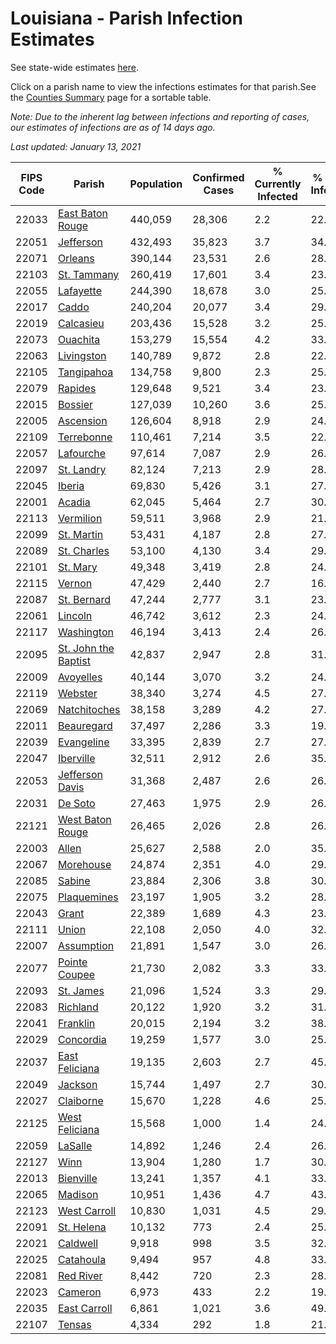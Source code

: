 # Louisiana - Parish Infection Estimates

See state-wide estimates [here](/infections/us-la).

Click on a parish name to view the infections estimates for that parish.See the [Counties Summary](/infections/summary-counties) page for a sortable table.

*Note: Due to the inherent lag between infections and reporting of cases, our estimates of infections are as of 14 days ago.*

*Last updated: January 13, 2021*

|   FIPS Code |                                       Parish |   Population |   Confirmed Cases |   % Currently Infected |   % Total Infected |
|-------------|----------------------------------------------|--------------|-------------------|------------------------|--------------------|
|       22033 |         [East Baton Rouge](east-baton-rouge) |      440,059 |            28,306 |                    2.2 |               22.9 |
|       22051 |                       [Jefferson](jefferson) |      432,493 |            35,823 |                    3.7 |               34.2 |
|       22071 |                           [Orleans](orleans) |      390,144 |            23,531 |                    2.6 |               28.8 |
|       22103 |                   [St. Tammany](st.-tammany) |      260,419 |            17,601 |                    3.4 |               23.4 |
|       22055 |                       [Lafayette](lafayette) |      244,390 |            18,678 |                    3.0 |               25.4 |
|       22017 |                               [Caddo](caddo) |      240,204 |            20,077 |                    3.4 |               29.3 |
|       22019 |                       [Calcasieu](calcasieu) |      203,436 |            15,528 |                    3.2 |               25.7 |
|       22073 |                         [Ouachita](ouachita) |      153,279 |            15,554 |                    4.2 |               33.9 |
|       22063 |                     [Livingston](livingston) |      140,789 |             9,872 |                    2.8 |               22.3 |
|       22105 |                     [Tangipahoa](tangipahoa) |      134,758 |             9,800 |                    2.3 |               25.1 |
|       22079 |                           [Rapides](rapides) |      129,648 |             9,521 |                    3.4 |               23.9 |
|       22015 |                           [Bossier](bossier) |      127,039 |            10,260 |                    3.6 |               25.2 |
|       22005 |                       [Ascension](ascension) |      126,604 |             8,918 |                    2.9 |               24.3 |
|       22109 |                     [Terrebonne](terrebonne) |      110,461 |             7,214 |                    3.5 |               22.9 |
|       22057 |                       [Lafourche](lafourche) |       97,614 |             7,087 |                    2.9 |               26.3 |
|       22097 |                     [St. Landry](st.-landry) |       82,124 |             7,213 |                    2.9 |               28.8 |
|       22045 |                             [Iberia](iberia) |       69,830 |             5,426 |                    3.1 |               27.1 |
|       22001 |                             [Acadia](acadia) |       62,045 |             5,464 |                    2.7 |               30.2 |
|       22113 |                       [Vermilion](vermilion) |       59,511 |             3,968 |                    2.9 |               21.6 |
|       22099 |                     [St. Martin](st.-martin) |       53,431 |             4,187 |                    2.8 |               27.1 |
|       22089 |                   [St. Charles](st.-charles) |       53,100 |             4,130 |                    3.4 |               29.9 |
|       22101 |                         [St. Mary](st.-mary) |       49,348 |             3,419 |                    2.8 |               24.5 |
|       22115 |                             [Vernon](vernon) |       47,429 |             2,440 |                    2.7 |               16.3 |
|       22087 |                   [St. Bernard](st.-bernard) |       47,244 |             2,777 |                    3.1 |               23.8 |
|       22061 |                           [Lincoln](lincoln) |       46,742 |             3,612 |                    2.3 |               24.3 |
|       22117 |                     [Washington](washington) |       46,194 |             3,413 |                    2.4 |               26.5 |
|       22095 | [St. John the Baptist](st.-john-the-baptist) |       42,837 |             2,947 |                    2.8 |               31.7 |
|       22009 |                       [Avoyelles](avoyelles) |       40,144 |             3,070 |                    3.2 |               24.8 |
|       22119 |                           [Webster](webster) |       38,340 |             3,274 |                    4.5 |               27.3 |
|       22069 |                 [Natchitoches](natchitoches) |       38,158 |             3,289 |                    4.2 |               27.1 |
|       22011 |                     [Beauregard](beauregard) |       37,497 |             2,286 |                    3.3 |               19.6 |
|       22039 |                     [Evangeline](evangeline) |       33,395 |             2,839 |                    2.7 |               27.7 |
|       22047 |                       [Iberville](iberville) |       32,511 |             2,912 |                    2.6 |               35.3 |
|       22053 |           [Jefferson Davis](jefferson-davis) |       31,368 |             2,487 |                    2.6 |               26.3 |
|       22031 |                           [De Soto](de-soto) |       27,463 |             1,975 |                    2.9 |               26.1 |
|       22121 |         [West Baton Rouge](west-baton-rouge) |       26,465 |             2,026 |                    2.8 |               26.0 |
|       22003 |                               [Allen](allen) |       25,627 |             2,588 |                    2.0 |               35.2 |
|       22067 |                       [Morehouse](morehouse) |       24,874 |             2,351 |                    4.0 |               29.9 |
|       22085 |                             [Sabine](sabine) |       23,884 |             2,306 |                    3.8 |               30.2 |
|       22075 |                   [Plaquemines](plaquemines) |       23,197 |             1,905 |                    3.2 |               28.9 |
|       22043 |                               [Grant](grant) |       22,389 |             1,689 |                    4.3 |               23.3 |
|       22111 |                               [Union](union) |       22,108 |             2,050 |                    4.0 |               32.1 |
|       22007 |                     [Assumption](assumption) |       21,891 |             1,547 |                    3.0 |               26.3 |
|       22077 |               [Pointe Coupee](pointe-coupee) |       21,730 |             2,082 |                    3.3 |               33.0 |
|       22093 |                       [St. James](st.-james) |       21,096 |             1,524 |                    3.3 |               29.5 |
|       22083 |                         [Richland](richland) |       20,122 |             1,920 |                    3.2 |               31.4 |
|       22041 |                         [Franklin](franklin) |       20,015 |             2,194 |                    3.2 |               38.8 |
|       22029 |                       [Concordia](concordia) |       19,259 |             1,577 |                    3.0 |               25.8 |
|       22037 |             [East Feliciana](east-feliciana) |       19,135 |             2,603 |                    2.7 |               45.3 |
|       22049 |                           [Jackson](jackson) |       15,744 |             1,497 |                    2.7 |               30.3 |
|       22027 |                       [Claiborne](claiborne) |       15,670 |             1,228 |                    4.6 |               25.7 |
|       22125 |             [West Feliciana](west-feliciana) |       15,568 |             1,000 |                    1.4 |               24.3 |
|       22059 |                           [LaSalle](lasalle) |       14,892 |             1,246 |                    2.4 |               26.5 |
|       22127 |                                 [Winn](winn) |       13,904 |             1,280 |                    1.7 |               30.2 |
|       22013 |                       [Bienville](bienville) |       13,241 |             1,357 |                    4.1 |               33.7 |
|       22065 |                           [Madison](madison) |       10,951 |             1,436 |                    4.7 |               43.0 |
|       22123 |                 [West Carroll](west-carroll) |       10,830 |             1,031 |                    4.5 |               29.7 |
|       22091 |                     [St. Helena](st.-helena) |       10,132 |               773 |                    2.4 |               25.3 |
|       22021 |                         [Caldwell](caldwell) |        9,918 |               998 |                    3.5 |               32.0 |
|       22025 |                       [Catahoula](catahoula) |        9,494 |               957 |                    4.8 |               33.6 |
|       22081 |                       [Red River](red-river) |        8,442 |               720 |                    2.3 |               28.2 |
|       22023 |                           [Cameron](cameron) |        6,973 |               433 |                    2.2 |               19.9 |
|       22035 |                 [East Carroll](east-carroll) |        6,861 |             1,021 |                    3.6 |               49.7 |
|       22107 |                             [Tensas](tensas) |        4,334 |               292 |                    1.8 |               21.4 |
